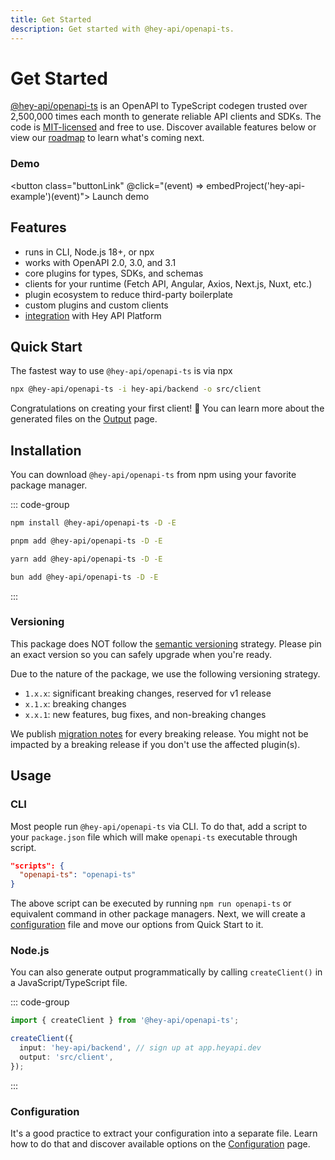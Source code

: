 ```yaml
---
title: Get Started
description: Get started with @hey-api/openapi-ts.
---
```


<script setup lang="ts">
import { embedProject } from '../embed'
</script>

# Get Started

[@hey-api/openapi-ts](https://github.com/hey-api/openapi-ts) is an OpenAPI to TypeScript codegen trusted over 2,500,000 times each month to generate reliable API clients and SDKs. The code is [MIT-licensed](/openapi-ts/license) and free to use. Discover available features below or view our [roadmap](https://github.com/orgs/hey-api/discussions/1495) to learn what's coming next.

### Demo

<button class="buttonLink" @click="(event) => embedProject('hey-api-example')(event)">
Launch demo
</button>

## Features

- runs in CLI, Node.js 18+, or npx
- works with OpenAPI 2.0, 3.0, and 3.1
- core plugins for types, SDKs, and schemas
- clients for your runtime (Fetch API, Angular, Axios, Next.js, Nuxt, etc.)
- plugin ecosystem to reduce third-party boilerplate
- custom plugins and custom clients
- [integration](/openapi-ts/integrations) with Hey API Platform

## Quick Start

The fastest way to use `@hey-api/openapi-ts` is via npx

```sh
npx @hey-api/openapi-ts -i hey-api/backend -o src/client
```

Congratulations on creating your first client! 🎉 You can learn more about the generated files on the [Output](/openapi-ts/output) page.

## Installation

You can download `@hey-api/openapi-ts` from npm using your favorite package manager.

::: code-group

```sh [npm]
npm install @hey-api/openapi-ts -D -E
```

```sh [pnpm]
pnpm add @hey-api/openapi-ts -D -E
```

```sh [yarn]
yarn add @hey-api/openapi-ts -D -E
```

```sh [bun]
bun add @hey-api/openapi-ts -D -E
```

:::

### Versioning

This package does NOT follow the [semantic versioning](https://semver.org/) strategy. Please pin an exact version so you can safely upgrade when you're ready.

Due to the nature of the package, we use the following versioning strategy.

- `1.x.x`: significant breaking changes, reserved for v1 release
- `x.1.x`: breaking changes
- `x.x.1`: new features, bug fixes, and non-breaking changes

We publish [migration notes](/openapi-ts/migrating) for every breaking release. You might not be impacted by a breaking release if you don't use the affected plugin(s).

## Usage

### CLI

Most people run `@hey-api/openapi-ts` via CLI. To do that, add a script to your `package.json` file which will make `openapi-ts` executable through script.

```json
"scripts": {
  "openapi-ts": "openapi-ts"
}
```

The above script can be executed by running `npm run openapi-ts` or equivalent command in other package managers. Next, we will create a [configuration](/openapi-ts/configuration) file and move our options from Quick Start to it.

### Node.js

You can also generate output programmatically by calling `createClient()` in a JavaScript/TypeScript file.

::: code-group

```ts [script.ts]
import { createClient } from '@hey-api/openapi-ts';

createClient({
  input: 'hey-api/backend', // sign up at app.heyapi.dev
  output: 'src/client',
});
```

:::

### Configuration

It's a good practice to extract your configuration into a separate file. Learn how to do that and discover available options on the [Configuration](/openapi-ts/configuration) page.

<!--@include: ../partials/examples.md-->
<!--@include: ../partials/sponsors.md-->
